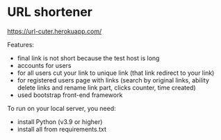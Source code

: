 # URL shortener

https://url-cuter.herokuapp.com/

Features:
- final link is not short because the test host is long
- accounts for users
- for all users cut your link to unique link (that link redirect to your link)
- for registered users page with links (search by original links, ability delete links and rename link part, clicks counter, time created)
- used bootstrap front-end framework

To run on your local server, you need:
- install Python (v3.9 or higher)
- install all from requirements.txt